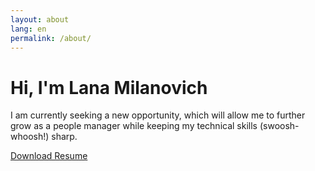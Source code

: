 ```yaml
---
layout: about
lang: en
permalink: /about/
---
```

<h1> Hi, I'm Lana Milanovich</h1>
<p>
    I am currently seeking a new opportunity, which will allow me to further grow as a people manager while keeping my technical skills (swoosh-whoosh!) sharp.
</p>

<div class="action-buttons">
    <a href="/assets/lana_milanovich_resume.pdf" class="btn btn-success btn-lg"><i class="glyphicon glyphicon-download-alt" aria-hidden="true" title="Download"></i> Download Resume</a>
</div>